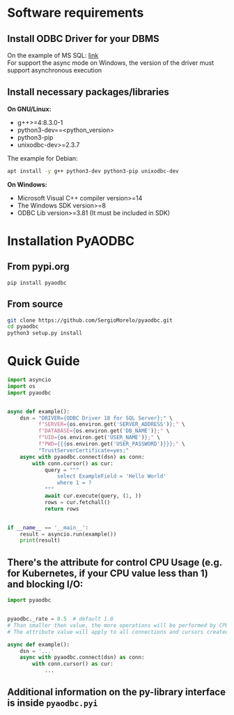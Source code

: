 # Software requirements

## Install ODBC Driver for your DBMS
On the example of MS SQL: [link](https://learn.microsoft.com/en-us/sql/connect/odbc/download-odbc-driver-for-sql-server?view=sql-server-ver16)  
For support the async mode on Windows, the version of the driver must support asynchronous execution  

## Install necessary packages/libraries
**On GNU/Linux:**
- g++>=4:8.3.0-1
- python3-dev==<python_version>
- python3-pip
- unixodbc-dev>=2.3.7

The example for Debian:
``` bash
apt install -y g++ python3-dev python3-pip unixodbc-dev
```

**On Windows:**
- Microsoft Visual C++ compiler version>=14
- The Windows SDK version>=8
- ODBC Lib version>=3.81 (It must be included in SDK)

# Installation PyAODBC
## From pypi.org
```
pip install pyaodbc
```

## From source
``` bash
git clone https://github.com/SergioMorelo/pyaodbc.git
cd pyaodbc
python3 setup.py install
```

# Quick Guide
``` python
import asyncio
import os
import pyaodbc


async def example():
    dsn = "DRIVER={ODBC Driver 18 for SQL Server};" \
          f"SERVER={os.environ.get('SERVER_ADDRESS')};" \
          f"DATABASE={os.environ.get('DB_NAME')};" \
          f"UID={os.environ.get('USER_NAME')};" \
          f"PWD={{{os.environ.get('USER_PASSWORD')}}};" \
          "TrustServerCertificate=yes;"
    async with pyaodbc.connect(dsn) as conn:
        with conn.cursor() as cur:
            query = """
                select ExampleField = 'Hello World'
                where 1 = ?
            """
            await cur.execute(query, (1, ))
            rows = cur.fetchall()
            return rows


if __name__ == '__main__':
    result = asyncio.run(example())
    print(result)

```

## There's the attribute for control CPU Usage (e.g. for Kubernetes, if your CPU value less than 1) and blocking I/O:
``` python
import pyaodbc


pyaodbc._rate = 0.5  # default 1.0
# Than smaller then value, the more operations will be performed by CPU during iterations
# The attribute value will apply to all connections and cursors created with it

async def example():
    dsn = '...'
    async with pyaodbc.connect(dsn) as conn:
        with conn.cursor() as cur:
            ...

```

## Additional information on the py-library interface is inside `pyaodbc.pyi`
